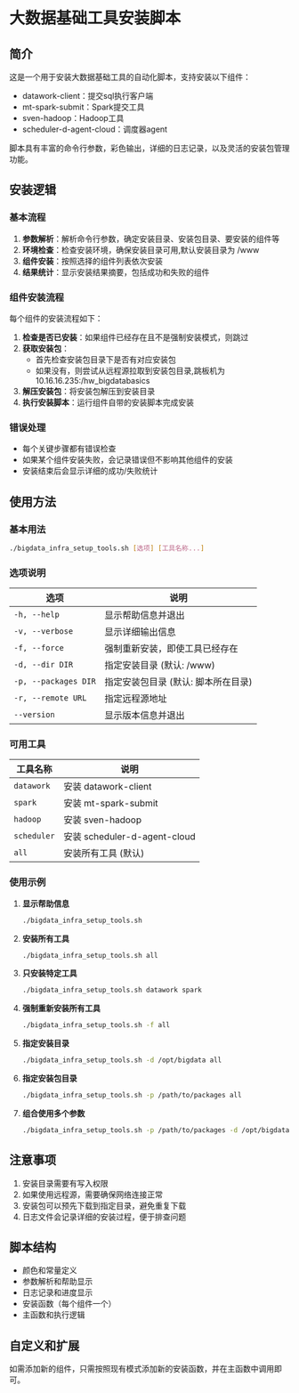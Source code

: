# 大数据基础工具安装脚本

## 简介

这是一个用于安装大数据基础工具的自动化脚本，支持安装以下组件：

- datawork-client：提交sql执行客户端
- mt-spark-submit：Spark提交工具
- sven-hadoop：Hadoop工具
- scheduler-d-agent-cloud：调度器agent

脚本具有丰富的命令行参数，彩色输出，详细的日志记录，以及灵活的安装包管理功能。

## 安装逻辑

### 基本流程

1. **参数解析**：解析命令行参数，确定安装目录、安装包目录、要安装的组件等
2. **环境检查**：检查安装环境，确保安装目录可用,默认安装目录为 /www
3. **组件安装**：按照选择的组件列表依次安装
4. **结果统计**：显示安装结果摘要，包括成功和失败的组件

### 组件安装流程

每个组件的安装流程如下：

1. **检查是否已安装**：如果组件已经存在且不是强制安装模式，则跳过
2. **获取安装包**：
   - 首先检查安装包目录下是否有对应安装包
   - 如果没有，则尝试从远程源拉取到安装包目录,跳板机为10.16.16.235:/hw_bigdatabasics
3. **解压安装包**：将安装包解压到安装目录
4. **执行安装脚本**：运行组件自带的安装脚本完成安装

### 错误处理

- 每个关键步骤都有错误检查
- 如果某个组件安装失败，会记录错误但不影响其他组件的安装
- 安装结束后会显示详细的成功/失败统计

## 使用方法

### 基本用法

```bash
./bigdata_infra_setup_tools.sh [选项] [工具名称...]
```

### 选项说明

| 选项 | 说明 |
|------|------|
| `-h, --help` | 显示帮助信息并退出 |
| `-v, --verbose` | 显示详细输出信息 |
| `-f, --force` | 强制重新安装，即使工具已经存在 |
| `-d, --dir DIR` | 指定安装目录 (默认: /www) |
| `-p, --packages DIR` | 指定安装包目录 (默认: 脚本所在目录) |
| `-r, --remote URL` | 指定远程源地址 |
| `--version` | 显示版本信息并退出 |

### 可用工具

| 工具名称 | 说明 |
|---------|------|
| `datawork` | 安装 datawork-client |
| `spark` | 安装 mt-spark-submit |
| `hadoop` | 安装 sven-hadoop |
| `scheduler` | 安装 scheduler-d-agent-cloud |
| `all` | 安装所有工具 (默认) |

### 使用示例

1. **显示帮助信息**
   ```bash
   ./bigdata_infra_setup_tools.sh
   ```

2. **安装所有工具**
   ```bash
   ./bigdata_infra_setup_tools.sh all
   ```

3. **只安装特定工具**
   ```bash
   ./bigdata_infra_setup_tools.sh datawork spark
   ```

4. **强制重新安装所有工具**
   ```bash
   ./bigdata_infra_setup_tools.sh -f all
   ```

5. **指定安装目录**
   ```bash
   ./bigdata_infra_setup_tools.sh -d /opt/bigdata all
   ```

6. **指定安装包目录**
   ```bash
   ./bigdata_infra_setup_tools.sh -p /path/to/packages all
   ```

7. **组合使用多个参数**
   ```bash
   ./bigdata_infra_setup_tools.sh -p /path/to/packages -d /opt/bigdata -f datawork spark
   ```

## 注意事项

1. 安装目录需要有写入权限
2. 如果使用远程源，需要确保网络连接正常
3. 安装包可以预先下载到指定目录，避免重复下载
4. 日志文件会记录详细的安装过程，便于排查问题

## 脚本结构

- 颜色和常量定义
- 参数解析和帮助显示
- 日志记录和进度显示
- 安装函数（每个组件一个）
- 主函数和执行逻辑

## 自定义和扩展

如需添加新的组件，只需按照现有模式添加新的安装函数，并在主函数中调用即可。
